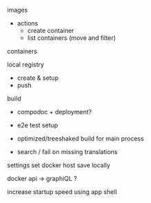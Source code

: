 images

  - actions
    - create container
    - list containers (move and filter)

containers

local registry

  - create & setup
  - push

build

  - compodoc + deployment?
  - e2e test setup
  - optimized/treeshaked build for main process

  - search / fail on missing translations

settings
  set docker host
  save locally


docker api -> graphiQL ?

increase startup speed using app shell